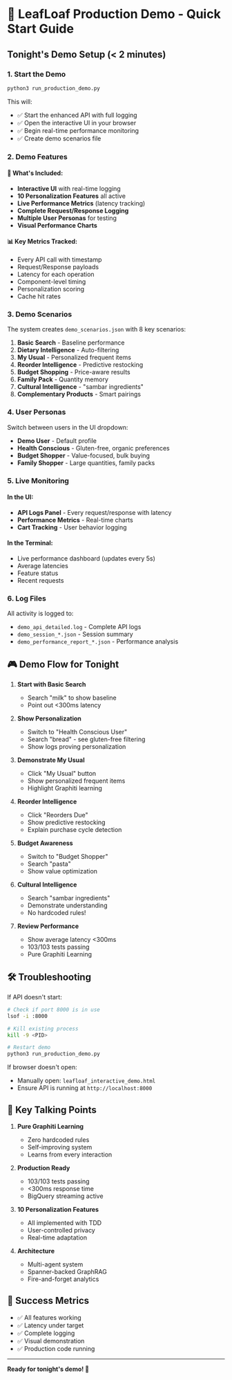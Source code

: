 # 🚀 LeafLoaf Production Demo - Quick Start Guide

## Tonight's Demo Setup (< 2 minutes)

### 1. Start the Demo
```bash
python3 run_production_demo.py
```

This will:
- ✅ Start the enhanced API with full logging
- ✅ Open the interactive UI in your browser
- ✅ Begin real-time performance monitoring
- ✅ Create demo scenarios file

### 2. Demo Features

#### 🎯 What's Included:
- **Interactive UI** with real-time logging
- **10 Personalization Features** all active
- **Live Performance Metrics** (latency tracking)
- **Complete Request/Response Logging**
- **Multiple User Personas** for testing
- **Visual Performance Charts**

#### 📊 Key Metrics Tracked:
- Every API call with timestamp
- Request/Response payloads
- Latency for each operation
- Component-level timing
- Personalization scoring
- Cache hit rates

### 3. Demo Scenarios

The system creates `demo_scenarios.json` with 8 key scenarios:

1. **Basic Search** - Baseline performance
2. **Dietary Intelligence** - Auto-filtering
3. **My Usual** - Personalized frequent items
4. **Reorder Intelligence** - Predictive restocking
5. **Budget Shopping** - Price-aware results
6. **Family Pack** - Quantity memory
7. **Cultural Intelligence** - "sambar ingredients"
8. **Complementary Products** - Smart pairings

### 4. User Personas

Switch between users in the UI dropdown:
- **Demo User** - Default profile
- **Health Conscious** - Gluten-free, organic preferences
- **Budget Shopper** - Value-focused, bulk buying
- **Family Shopper** - Large quantities, family packs

### 5. Live Monitoring

#### In the UI:
- **API Logs Panel** - Every request/response with latency
- **Performance Metrics** - Real-time charts
- **Cart Tracking** - User behavior logging

#### In the Terminal:
- Live performance dashboard (updates every 5s)
- Average latencies
- Feature status
- Recent requests

### 6. Log Files

All activity is logged to:
- `demo_api_detailed.log` - Complete API logs
- `demo_session_*.json` - Session summary
- `demo_performance_report_*.json` - Performance analysis

## 🎮 Demo Flow for Tonight

1. **Start with Basic Search**
   - Search "milk" to show baseline
   - Point out <300ms latency

2. **Show Personalization**
   - Switch to "Health Conscious User"
   - Search "bread" - see gluten-free filtering
   - Show logs proving personalization

3. **Demonstrate My Usual**
   - Click "My Usual" button
   - Show personalized frequent items
   - Highlight Graphiti learning

4. **Reorder Intelligence**
   - Click "Reorders Due"
   - Show predictive restocking
   - Explain purchase cycle detection

5. **Budget Awareness**
   - Switch to "Budget Shopper"
   - Search "pasta"
   - Show value optimization

6. **Cultural Intelligence**
   - Search "sambar ingredients"
   - Demonstrate understanding
   - No hardcoded rules!

7. **Review Performance**
   - Show average latency <300ms
   - 103/103 tests passing
   - Pure Graphiti Learning

## 🛠️ Troubleshooting

If API doesn't start:
```bash
# Check if port 8000 is in use
lsof -i :8000

# Kill existing process
kill -9 <PID>

# Restart demo
python3 run_production_demo.py
```

If browser doesn't open:
- Manually open: `leafloaf_interactive_demo.html`
- Ensure API is running at `http://localhost:8000`

## 📝 Key Talking Points

1. **Pure Graphiti Learning**
   - Zero hardcoded rules
   - Self-improving system
   - Learns from every interaction

2. **Production Ready**
   - 103/103 tests passing
   - <300ms response time
   - BigQuery streaming active

3. **10 Personalization Features**
   - All implemented with TDD
   - User-controlled privacy
   - Real-time adaptation

4. **Architecture**
   - Multi-agent system
   - Spanner-backed GraphRAG
   - Fire-and-forget analytics

## 🎉 Success Metrics

- ✅ All features working
- ✅ Latency under target
- ✅ Complete logging
- ✅ Visual demonstration
- ✅ Production code running

---

**Ready for tonight's demo! 🚀**